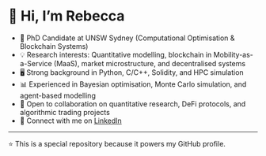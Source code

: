 # 👋 Hi, I’m Rebecca

- 🔬 PhD Candidate at UNSW Sydney (Computational Optimisation & Blockchain Systems)  
- 💡 Research interests: Quantitative modelling, blockchain in Mobility-as-a-Service (MaaS), market microstructure, and decentralised systems  
- 🖥️ Strong background in Python, C/C++, Solidity, and HPC simulation  
- 📊 Experienced in Bayesian optimisation, Monte Carlo simulation, and agent-based modelling  
- 🤝 Open to collaboration on quantitative research, DeFi protocols, and algorithmic trading projects  
- 🔗 Connect with me on [LinkedIn](https://www.linkedin.com/in/rebecca2000/)  

---
⭐️ This is a special repository because it powers my GitHub profile.
